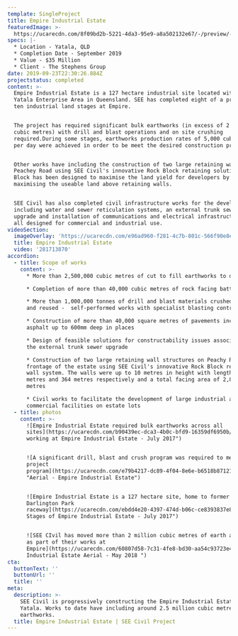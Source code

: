 ```yaml
---
template: SingleProject
title: Empire Industrial Estate
featuredImage: >-
  https://ucarecdn.com/8f09bd2b-5221-4da3-95e9-a8a502132e67/-/preview/-/enhance/50/
specs: |-
  * Location - Yatala, QLD
  * Completion Date - September 2019
  * Value - $35 Million
  * Client - The Stephens Group
date: 2019-09-23T22:30:26.884Z
projectstatus: completed
content: >-
  Empire Industrial Estate is a 127 hectare industrial site located within the
  Yatala Enterprise Area in Queensland. SEE has completed eight of a proposed
  ten industrial land stages at Empire. 


  The project has required significant bulk earthworks (in excess of 2 million
  cubic metres) with drill and blast operations and on site crushing
  required.During some stages, earthworks production rates of 5,000 cubic metres
  per day were achieved in order to be meet the desired construction program. 


  Other works have including the construction of two large retaining walls along
  Peachey Road using SEE Civil's innovative Rock Block retaining solution. Rock
  Block has been designed to maximise the land yield for developers by
  maximising the useable land above retaining walls. 


  SEE Civil has also completed civil infrastructure works for the development
  including water and sewer reticulation systems, an external trunk sewer
  upgrade and installation of communications and electrical infrastructure - 
  all designed for commercial and industrial use.
videoSection:
  imageOverlay: 'https://ucarecdn.com/e96ad960-f281-4c7b-801c-566f90e8e87b/'
  title: Empire Industrial Estate
  video: '281713870'
accordion:
  - title: Scope of works
    content: >-
      * More than 2,500,000 cubic metres of cut to fill earthworks to date 

      * Completion of more than 40,000 cubic metres of rock facing batters 

      * More than 1,000,000 tonnes of drill and blast materials crushed on site
      and reused -  self-performed works with specialist blasting contractors

      * Construction of more than 40,000 square metres of pavements including
      asphalt up to 600mm deep in places

      * Design of feasible solutions for constructability issues associated with
      the external trunk sewer upgrade

      * Construction of two large retaining wall structures on Peachy Road
      frontage of the estate using SEE Civil's innovative Rock Block retaining
      wall system. The walls were up to 10 metres in height with lengths of 250
      metres and 364 metres respectively and a total facing area of 2,805 square
      metres

      * Civil works to facilitate the development of large industrial and
      commercial facilities on estate lots
  - title: photos
    content: >-
      ![Empire Industrial Estate required bulk earthworks across all
      sites](https://ucarecdn.com/b90439ec-dca3-4b0c-bfd9-16359df6950b/ "Plant
      working at Empire Industrial Estate - July 2017")


      ![A significant drill, blast and crush program was required to meet the
      project
      program](https://ucarecdn.com/e79b4217-dc89-4f04-8e6e-b6518b871214/
      "Aerial - Empire Industrial Estate")


      ![Empire Industrial Estate is a 127 hectare site, home to former
      Darlington Park
      raceway](https://ucarecdn.com/ebdd4e20-4397-474d-b06c-ce8393837e83/ "Early
      Stages of Empire Industrial Estate - July 2017")


      ![SEE CIvil has moved more than 2 million cubic metres of earth and rocks
      as part of their works at
      Empire](https://ucarecdn.com/60807d58-7c31-4fe8-bd30-aa54c93723e4/ "Empire
      Industrial Estate Aerial - May 2018 ")
cta:
  buttonText: ''
  buttonUrl: ''
  title: ''
meta:
  description: >-
    SEE Civil is progressively constructing the Empire Industrial Estate in
    Yatala. Works to date have including around 2.5 million cubic metres of bulk
    earthworks. 
  title: Empire Industrial Estate | SEE Civil Project
---
```


